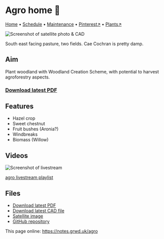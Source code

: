 # Agro home 🏡

[Home](https://notes.grwd.uk/agro/) • [Schedule](https://notes.grwd.uk/agro/schedule) • [Maintenance](https://notes.grwd.uk/agro/maintenance) • [Pinterest↗](https://pinterest.co.uk/NatureWorksGarden/agro) • [Plants↗](https://bit.ly/agro-plants)

![Screenshot of satellite photo & CAD](https://res.cloudinary.com/growdigital/image/upload/w_320/v1637764609/clifftop/clifftop-0.6-screenshot.jpg)


South east facing pasture, two fields. Cae Cochran is pretty damp.

## Aim

Plant woodland with Woodland Creation Scheme, with potential to harvest agroforestry aspects.

### [Download latest PDF](https://github.com/growdigital/agro/raw/main/agro.pdf)

## Features

* Hazel crop
* Sweet chestnut
* Fruit bushes (Aronia?)
* Windbreaks
* Biomass (Willow)

## Videos

![Screenshot of livestream](https://res.cloudinary.com/growdigital/image/upload/w_320/v1638362351/clifftop/clifftop-livestream.jpg)

[agro livestream playlist](https://bit.ly/agro-playlist)

## Files

* [Download latest PDF](https://github.com/growdigital/agro/raw/main/agro.pdf)
* [Download latest CAD file](https://downgit.github.io/#/home?url=https://github.com/growdigital/agro/blob/main/agro.dxf)
* [Satellite image](https://github.com/growdigital/agro/raw/main/satellite.jpg)
* [GitHub repository](https://github.com/growdigital/agro)

This page online: <https://notes.grwd.uk/agro>
